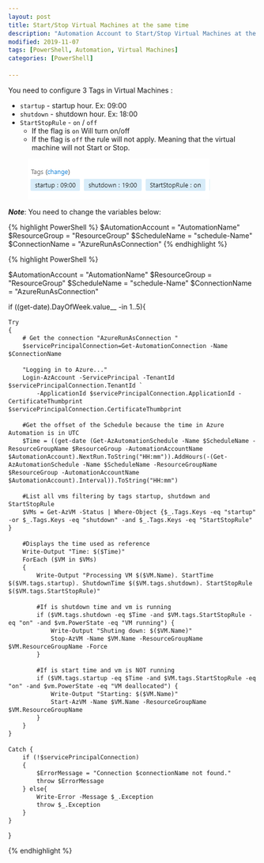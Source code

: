 ```yaml
---
layout: post
title: Start/Stop Virtual Machines at the same time
description: "Automation Account to Start/Stop Virtual Machines at the same time"
modified: 2019-11-07
tags: [PowerShell, Automation, Virtual Machines]
categories: [PowerShell]

---
```

You need to configure 3 Tags in Virtual Machines :
  - `startup` - startup hour. Ex: 09:00
  - `shutdown`  - shutdown hour. Ex: 18:00
  - `StartStopRule` - `on` / `off`
    - If the flag is `on`  Will turn on/off 
    - If the flag is `off` the rule will not apply. Meaning that the virtual machine will not Start or Stop.


<figure class="half">
	<img src="/images/2019/11/start-stop-tags.png" alt="Azure Tags">

</figure>




**_Note_**: You need to change the variables below:

{% highlight PowerShell %}
$AutomationAccount = "AutomationName"
$ResourceGroup = "ResourceGroup"
$ScheduleName = "schedule-Name"
$ConnectionName = "AzureRunAsConnection"
{% endhighlight %}

{% highlight PowerShell %}

$AutomationAccount = "AutomationName"
$ResourceGroup = "ResourceGroup"
$ScheduleName = "schedule-Name"
$ConnectionName = "AzureRunAsConnection"

if ((get-date).DayOfWeek.value__ -in 1..5){
    
    Try
    {
        # Get the connection "AzureRunAsConnection "
        $servicePrincipalConnection=Get-AutomationConnection -Name $ConnectionName

        "Logging in to Azure..."
        Login-AzAccount -ServicePrincipal -TenantId $servicePrincipalConnection.TenantId `
            -ApplicationId $servicePrincipalConnection.ApplicationId -CertificateThumbprint $servicePrincipalConnection.CertificateThumbprint 

        #Get the offset of the Schedule because the time in Azure Automation is in UTC
        $Time = ((get-date (Get-AzAutomationSchedule -Name $ScheduleName -ResourceGroupName $ResourceGroup -AutomationAccountName $AutomationAccount).NextRun.ToString("HH:mm")).AddHours(-(Get-AzAutomationSchedule -Name $ScheduleName -ResourceGroupName $ResourceGroup -AutomationAccountName $AutomationAccount).Interval)).ToString("HH:mm")

        #List all vms filtering by tags startup, shutdown and StartStopRule
        $VMs = Get-AzVM -Status | Where-Object {$_.Tags.Keys -eq "startup" -or $_.Tags.Keys -eq "shutdown" -and $_.Tags.Keys -eq "StartStopRule" }

        #Displays the time used as reference
        Write-Output "Time: $($Time)"
        ForEach ($VM in $VMs) 
        {        
            Write-Output "Processing VM $($VM.Name). StartTime $($VM.tags.startup). ShutdownTime $($VM.tags.shutdown). StartStopRule $($VM.tags.StartStopRule)"
            
            #If is shutdown time and vm is running
            if ($VM.tags.shutdown -eq $Time -and $VM.tags.StartStopRule -eq "on" -and $vm.PowerState -eq "VM running") {
                Write-Output "Shuting down: $($VM.Name)"
                Stop-AzVM -Name $VM.Name -ResourceGroupName $VM.ResourceGroupName -Force
            }
        
            #If is start time and vm is NOT running
            if ($VM.tags.startup -eq $Time -and $VM.tags.StartStopRule -eq "on" -and $vm.PowerState -eq "VM deallocated") {
                Write-Output "Starting: $($VM.Name)"
                Start-AzVM -Name $VM.Name -ResourceGroupName $VM.ResourceGroupName
            }
        }
    }
    
    Catch {
        if (!$servicePrincipalConnection)
        {
            $ErrorMessage = "Connection $connectionName not found."
            throw $ErrorMessage
        } else{
            Write-Error -Message $_.Exception
            throw $_.Exception
        }
    }
} 

{% endhighlight %}


